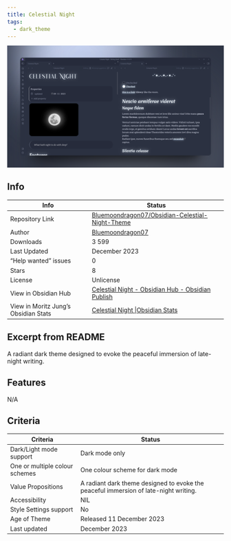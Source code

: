 ```yaml
---
title: Celestial Night
tags:
  - dark_theme
---
```


<img src="https://raw.githubusercontent.com/Bluemoondragon07/Obsidian-Celestial-Night-Theme/refs/heads/main/assets/high-res.png">

## Info

|Info|Status|
|---|---|
|Repository Link|[Bluemoondragon07/Obsidian-Celestial-Night-Theme](https://github.com/Bluemoondragon07/Obsidian-Celestial-Night-Theme)|
|Author|[Bluemoondragon07](https://github.com/Bluemoondragon07)|
|Downloads|3 599|
|Last Updated|December 2023|
|“Help wanted” issues|0|
|Stars|8|
|License|Unlicense|
|View in Obsidian Hub|[Celestial Night \- Obsidian Hub \- Obsidian Publish](https://publish.obsidian.md/hub/02+-+Community+Expansions/02.05+All+Community+Expansions/Themes/Celestial+Night)|
|View in Moritz Jung’s Obsidian Stats|[Celestial Night \|Obsidian Stats](https://www.moritzjung.dev/obsidian-stats/themes/celestial-night/)|

## Excerpt from README

A radiant dark theme designed to evoke the peaceful immersion of late-night writing.

## Features

N/A

## Criteria

|Criteria|Status|
|---|---|
|Dark/Light mode support|Dark mode only|
|One or multiple colour schemes|One colour scheme for dark mode|
|Value Propositions|A radiant dark theme designed to evoke the peaceful immersion of late-night writing.|
|Accessibility|NIL|
|Style Settings support|No|
|Age of Theme|Released 11 December 2023|
|Last updated|December 2023|
